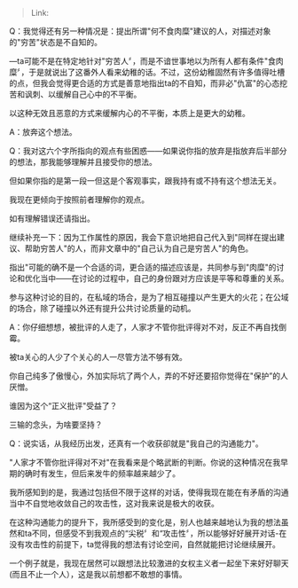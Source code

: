 > Link: 

Q：我觉得还有另一种情况是：提出所谓"何不食肉糜"建议的人，对描述对象的"穷苦"状态是不自知的。

—ta可能不是在特定地针对"穷苦人〞，而是不谙世事地以为所有人都有条件"食肉糜〞，于是就说出了这番外人看来幼稚的话。不过，这份幼稚固然有许多值得吐槽的点，但我会觉得更合适的方式是善意地指出ta的不自知，而非必"仇富"的心态挖苦和讽刺、以缓解自己心中的不平衡。

以这种无效且恶意的方式来缓解内心的不平衡，本质上是更大的幼稚。

A：放奔这个想法。

Q：我对这六个字所指向的观点有些困惑——如果说你指的放弃是指放弃后半部分的想法，那我能够理解并且接受你的想法。

但如果你指的是第一段一但这是个客观事实，跟我持有或不持有这个想法无关。

我现在更倾向于按照前者理解你的观点。

如有理解错误还请指出。

继续补充一下：因为工作属性的原因，我会下意识地把自己代入到"同样在提出建议、帮助穷苦人"的人，而非文章中的"自己认为自己是穷苦人"的角色。

指出"可能的确不是一个合适的词，更合适的描述应该是，共同参与到"肉糜"的讨论和优化当中——在讨论的过程中，自己的身份跟对方应该是平等和尊重的关系。

参与这种讨论的目的，在私域的场合，是为了相互碰撞以产生更大的火花；在公域的场合，除了碰撞以外还有提升公共讨论质量的动机。

A：你仔细想想，被批评的人走了，人家才不管你批评得对不对，反正不再自找倒霉。

被ta关心的人少了个关心的人一尽管方法不够有效。

你自己纯多了傲慢心，外加实际坑了两个人，弄的不好还要招你觉得在"保护”的人厌憎。

谁因为这个“正义批评"受益了？

三输的念头，为啥要坚持？

Q：说实话，从我经历出发，还真有一个收获卻就是"我自己的沟通能力"。

"人家才不管你批评得对不对"在我看来是个略武断的判断。你说的这种情况在我早期的确时有发生，但后来发牛的频率越来越少了。

我所感知到的是，我通过包括但不限于这样的对话，使得我现在能在有矛盾的沟通当中不自觉地收敛自己的攻击性，这对我来说是极大的收获。

在这种沟通能力的提升下，我所感受到的变化是，别人也越来越地认为我的想法虽然和ta不同，但感受不到我观点的“尖税〞和“攻击性〞，所以能够好好展开对话-在没有攻击性的前提下，ta觉得我的想法有讨论空间，自然就能把讨论继续展开。

一个例子就是，我现在居然可以跟想法比较激进的女权主义者一起坐下来好好聊天(而且不止一个人），这是我以前想都不敢想的事情。
